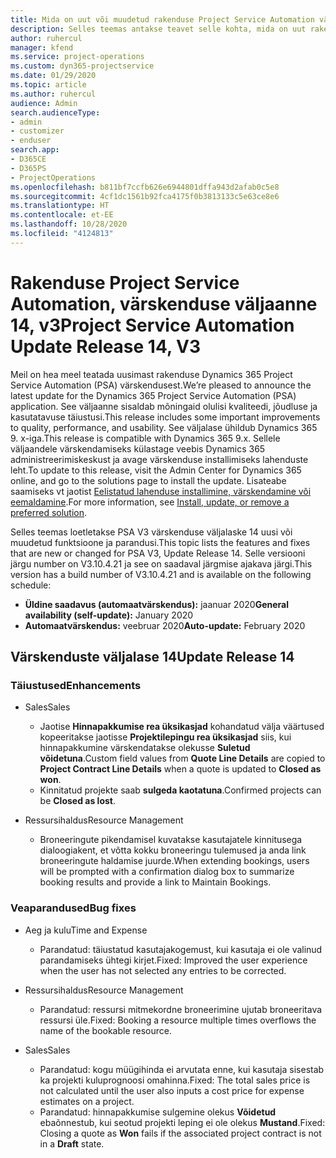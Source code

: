 ```yaml
---
title: Mida on uut või muudetud rakenduse Project Service Automation värskenduse väljaandes 14, V3
description: Selles teemas antakse teavet selle kohta, mida on uut rakenduse Project Service Automation värskenduse väljaandes 14, v3.
author: ruhercul
manager: kfend
ms.service: project-operations
ms.custom: dyn365-projectservice
ms.date: 01/29/2020
ms.topic: article
ms.author: ruhercul
audience: Admin
search.audienceType:
- admin
- customizer
- enduser
search.app:
- D365CE
- D365PS
- ProjectOperations
ms.openlocfilehash: b811bf7ccfb626e6944801dffa943d2afab0c5e8
ms.sourcegitcommit: 4cf1dc1561b92fca4175f0b3813133c5e63ce8e6
ms.translationtype: HT
ms.contentlocale: et-EE
ms.lasthandoff: 10/28/2020
ms.locfileid: "4124813"
---
```

# <a name="project-service-automation-update-release-14-v3"></a><span data-ttu-id="ccf8b-103">Rakenduse Project Service Automation, värskenduse väljaanne 14, v3</span><span class="sxs-lookup"><span data-stu-id="ccf8b-103">Project Service Automation Update Release 14, V3</span></span>
<span data-ttu-id="ccf8b-104">Meil on hea meel teatada uusimast rakenduse Dynamics 365 Project Service Automation (PSA) värskendusest.</span><span class="sxs-lookup"><span data-stu-id="ccf8b-104">We’re pleased to announce the latest update for the Dynamics 365 Project Service Automation (PSA) application.</span></span> <span data-ttu-id="ccf8b-105">See väljaanne sisaldab mõningaid olulisi kvaliteedi, jõudluse ja kasutatavuse täiustusi.</span><span class="sxs-lookup"><span data-stu-id="ccf8b-105">This release includes some important improvements to quality, performance, and usability.</span></span> <span data-ttu-id="ccf8b-106">See väljalase ühildub Dynamics 365 9. x-iga.</span><span class="sxs-lookup"><span data-stu-id="ccf8b-106">This release is compatible with Dynamics 365 9.x.</span></span> <span data-ttu-id="ccf8b-107">Sellele väljaandele värskendamiseks külastage veebis Dynamics 365 administreerimiskeskust ja avage värskenduse installimiseks lahenduste leht.</span><span class="sxs-lookup"><span data-stu-id="ccf8b-107">To update to this release, visit the Admin Center for Dynamics 365 online, and go to the solutions page to install the update.</span></span> <span data-ttu-id="ccf8b-108">Lisateabe saamiseks vt jaotist [Eelistatud lahenduse installimine, värskendamine või eemaldamine](https://docs.microsoft.com/power-platform/admin/install-remove-preferred-solution).</span><span class="sxs-lookup"><span data-stu-id="ccf8b-108">For more information, see [Install, update, or remove a preferred solution](https://docs.microsoft.com/power-platform/admin/install-remove-preferred-solution).</span></span>

<span data-ttu-id="ccf8b-109">Selles teemas loetletakse PSA V3 värskenduse väljalaske 14 uusi või muudetud funktsioone ja parandusi.</span><span class="sxs-lookup"><span data-stu-id="ccf8b-109">This topic lists the features and fixes that are new or changed for PSA V3, Update Release 14.</span></span> <span data-ttu-id="ccf8b-110">Selle versiooni järgu number on V3.10.4.21 ja see on saadaval järgmise ajakava järgi.</span><span class="sxs-lookup"><span data-stu-id="ccf8b-110">This version has a build number of V3.10.4.21 and is available on the following schedule:</span></span>

- <span data-ttu-id="ccf8b-111">**Üldine saadavus (automaatvärskendus):** jaanuar 2020</span><span class="sxs-lookup"><span data-stu-id="ccf8b-111">**General availability (self-update):** January 2020</span></span>
- <span data-ttu-id="ccf8b-112">**Automaatvärskendus:** veebruar 2020</span><span class="sxs-lookup"><span data-stu-id="ccf8b-112">**Auto-update:** February 2020</span></span>

## <a name="update-release-14"></a><span data-ttu-id="ccf8b-113">Värskenduste väljalase 14</span><span class="sxs-lookup"><span data-stu-id="ccf8b-113">Update Release 14</span></span>

### <a name="enhancements"></a><span data-ttu-id="ccf8b-114">Täiustused</span><span class="sxs-lookup"><span data-stu-id="ccf8b-114">Enhancements</span></span>

- <span data-ttu-id="ccf8b-115">Sales</span><span class="sxs-lookup"><span data-stu-id="ccf8b-115">Sales</span></span>

     - <span data-ttu-id="ccf8b-116">Jaotise **Hinnapakkumise rea üksikasjad** kohandatud välja väärtused kopeeritakse jaotisse **Projektilepingu rea üksikasjad** siis, kui hinnapakkumine värskendatakse olekusse **Suletud võidetuna**.</span><span class="sxs-lookup"><span data-stu-id="ccf8b-116">Custom field values from **Quote Line Details** are copied to **Project Contract Line Details** when a quote is updated to **Closed as won**.</span></span>
     - <span data-ttu-id="ccf8b-117">Kinnitatud projekte saab **sulgeda kaotatuna**.</span><span class="sxs-lookup"><span data-stu-id="ccf8b-117">Confirmed projects can be **Closed as lost**.</span></span>

- <span data-ttu-id="ccf8b-118">Ressursihaldus</span><span class="sxs-lookup"><span data-stu-id="ccf8b-118">Resource Management</span></span>

     - <span data-ttu-id="ccf8b-119">Broneeringute pikendamisel kuvatakse kasutajatele kinnitusega dialoogiakent, et võtta kokku broneeringu tulemused ja anda link broneeringute haldamise juurde.</span><span class="sxs-lookup"><span data-stu-id="ccf8b-119">When extending bookings, users will be prompted with a confirmation dialog box to summarize booking results and provide a link to Maintain Bookings.</span></span>


### <a name="bug-fixes"></a><span data-ttu-id="ccf8b-120">Veaparandused</span><span class="sxs-lookup"><span data-stu-id="ccf8b-120">Bug fixes</span></span>

- <span data-ttu-id="ccf8b-121">Aeg ja kulu</span><span class="sxs-lookup"><span data-stu-id="ccf8b-121">Time and Expense</span></span>

     - <span data-ttu-id="ccf8b-122">Parandatud: täiustatud kasutajakogemust, kui kasutaja ei ole valinud parandamiseks ühtegi kirjet.</span><span class="sxs-lookup"><span data-stu-id="ccf8b-122">Fixed: Improved the user experience when the user has not selected any entries to be corrected.</span></span>

- <span data-ttu-id="ccf8b-123">Ressursihaldus</span><span class="sxs-lookup"><span data-stu-id="ccf8b-123">Resource Management</span></span>

     - <span data-ttu-id="ccf8b-124">Parandatud: ressursi mitmekordne broneerimine ujutab broneeritava ressursi üle.</span><span class="sxs-lookup"><span data-stu-id="ccf8b-124">Fixed: Booking a resource multiple times overflows the name of the bookable resource.</span></span>

- <span data-ttu-id="ccf8b-125">Sales</span><span class="sxs-lookup"><span data-stu-id="ccf8b-125">Sales</span></span>

     - <span data-ttu-id="ccf8b-126">Parandatud: kogu müügihinda ei arvutata enne, kui kasutaja sisestab ka projekti kuluprognoosi omahinna.</span><span class="sxs-lookup"><span data-stu-id="ccf8b-126">Fixed: The total sales price is not calculated until the user also inputs a cost price for expense estimates on a project.</span></span>
     - <span data-ttu-id="ccf8b-127">Parandatud: hinnapakkumise sulgemine olekus **Võidetud** ebaõnnestub, kui seotud projekti leping ei ole olekus **Mustand**.</span><span class="sxs-lookup"><span data-stu-id="ccf8b-127">Fixed: Closing a quote as **Won** fails if the associated project contract is not in a **Draft** state.</span></span>

